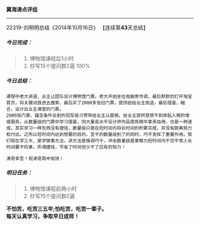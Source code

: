**冀海涛点评组**

------

22319-刘明明总结《2014年10月16日》
【连续第**43**天总结】

##### __今日完成：__
>1. 博物馆课程后1小时
>2. 抄写15个提问群2遍 100%

##### __今日总结：__
    课程中老大讲道，业主让团队设计博物馆门票。老大开始坐在电脑旁市调，最后默默的打开淘宝首页，将关键词放进去搜索，最后买了2000多张旧门票，提供给给业主挑选，最后借鉴、融合，设计出业主满意的门票。
    2000张门票，蕴含条件反射的冠军级习惯带给业主以震撼。给业主提供意想不到体贴入微的增值服务。从数量级的门票中学习借鉴，同大量高水平设计师作品提炼精华拿来自用，也是一种速成。其实学习一种东西没有捷径，数量级只是在短时间内将长时间的积累完成，并没有脱离努力和付出。之所以短时间内达到想要的目的，苦干的数量级到了的同时，巧干发挥了重要作用。我们现在学三大，是学做事方法，讲方法是强调巧干，冲击数量级是拿精力短时间内干完平常人长时间要干的事，所谓捷径，节省了时间但少不了应有的努力！
    
    涛哥幸苦！祝涛哥周中愉快！
##### __明日任务：__
>1. 博物馆课程前两小时
>2. 抄写15个提问群2遍

**不怕苦，吃苦三五年;怕吃苦，吃苦一辈子。**  
**每天认真学习，争取早日成师！**